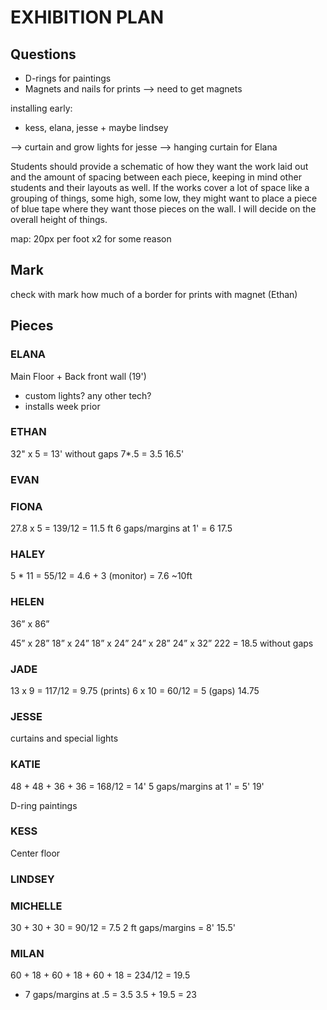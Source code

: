 # EXHIBITION PLAN

## Questions

- D-rings for paintings
- Magnets and nails for prints  --> need to get magnets

installing early:
- kess, elana, jesse + maybe lindsey

--> curtain and grow lights for jesse
--> hanging curtain for Elana

Students should provide a schematic of how they want the work laid out and the amount of spacing between each piece, keeping in mind other students and their layouts as well.  If the works cover a lot of space like a grouping of things, some high, some low, they might want to place a piece of blue tape where they want those pieces on the wall.  I will decide on the overall height of things.


map: 20px per foot x2 for some reason

## Mark

check with mark how much of a border for prints with magnet (Ethan)



## Pieces

### ELANA
Main Floor + Back front wall (19')
- custom lights? any other tech?
- installs week prior


### ETHAN
32" x 5 = 13' without gaps
7*.5 = 3.5
16.5'


### EVAN


### FIONA
27.8 x 5 = 139/12 =  11.5 ft
6 gaps/margins at 1' = 6
17.5


### HALEY
5 * 11 = 55/12 = 4.6 + 3 (monitor) = 7.6
~10ft


### HELEN

36” x 86”

45” x 28”
18” x 24”
18” x 24”
24” x 28”
24” x 32”
222 = 18.5 without gaps



### JADE
13 x 9 = 117/12 = 9.75 (prints)
6 x 10 = 60/12 = 5 (gaps)
14.75


### JESSE

curtains and special lights


### KATIE
48 + 48 + 36 + 36 = 168/12 = 14'
5 gaps/margins at 1' = 5'
19'

D-ring paintings


### KESS
Center floor

### LINDSEY



### MICHELLE
30 + 30 + 30 = 90/12 = 7.5
2 ft gaps/margins = 8'
15.5'


### MILAN
60 + 18 + 60 + 18 + 60 + 18 = 234/12 = 19.5
+ 7 gaps/margins at .5 = 3.5
3.5 + 19.5 = 23
